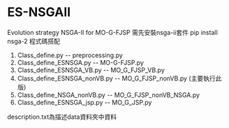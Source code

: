 # ES-NSGAII
Evolution strategy NSGA-II for MO-G-FJSP
需先安裝nsga-ii套件 pip install nsga-2
程式碼搭配
1. Class_define.py -- preprocessing.py
2. Class_define_ESNSGA.py -- MO-G-FJSP.py
3. Class_define_ESNSGA_VB.py -- MO_G_FJSP_VB.py
4. Class_define_ESNSGA_nonVB.py -- MO_G_FJSP_nonVB.py (主要執行此版)
5. Class_define_NSGA_nonVB.py -- MO_G_FJSP_nonVB_NSGA.py
6. Class_define_ESNSGA_jsp.py -- MO_G_JSP.py

description.txt為描述data資料夾中資料
